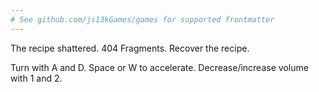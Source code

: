 ```yaml
---
# See github.com/js13kGames/games for supported frontmatter
---
```

The recipe shattered.
404 Fragments.
Recover the recipe.

Turn with A and D.
Space or W to accelerate.
Decrease/increase volume with 1 and 2.